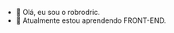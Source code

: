 - 👋 Olá, eu sou o robrodric.
- 🌱 Atualmente estou aprendendo FRONT-END.

<!---
robrodric/robrodric is a ✨ special ✨ repository because its `README.md` (this file) appears on your GitHub profile.
You can click the Preview link to take a look at your changes.
--->
